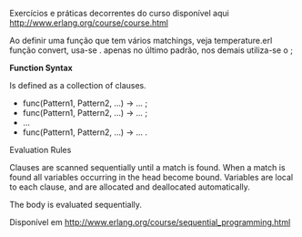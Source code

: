 Exercícios e práticas decorrentes do curso disponível aqui http://www.erlang.org/course/course.html


Ao definir uma função que tem vários matchings, veja temperature.erl função convert, usa-se . apenas no último padrão, nos demais utiliza-se o ;

**Function Syntax**

Is defined as a collection of clauses.

 - func(Pattern1, Pattern2, ...) -> 		... ; 	
 - func(Pattern1, Pattern2, ...) -> 		... ; 		
 - ... 	
 - func(Pattern1, Pattern2, ...) -> 		... .

Evaluation Rules

Clauses are scanned sequentially until a match is found.
When a match is found all variables occurring in the head become bound.
Variables are local to each clause, and are allocated and deallocated automatically.

The body is evaluated sequentially.

Disponível em http://www.erlang.org/course/sequential_programming.html